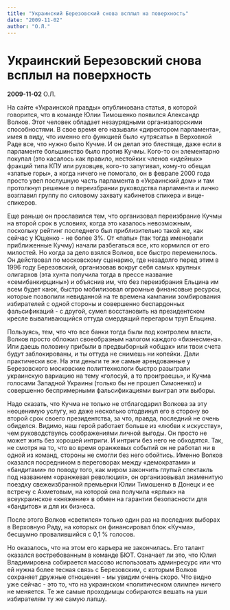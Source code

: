```yaml
---
title: "Украинский Березовский снова всплыл на поверхность"
date: "2009-11-02"
author: "О.Л."
---
```


# Украинский Березовский снова всплыл на поверхность

**2009-11-02** О.Л.

На сайте «Украинской правды» опубликована статья, в которой говорится, что в команде Юлии Тимошенко появился Александр Волков. Этот человек обладает незаурядными организаторскими способностями. В свое время его называли «директором парламента», имея в виду, что именно его функцией было «утрясать» в Верховной Раде все, что нужно было Кучме. И он делал это блестяще, даже если в парламенте большинство было против Кучмы. Кого-то он элементарно покупал (это касалось как правило, нестойких членов «идейных» фракций типа КПУ или руховцев, кого-то запугивал, кому-то обещал «златые горы», а когда ничего не помогало, он в феврале 2000 года просто увел послушную часть парламента в «Украинский дом» и там протолкнул решение о переизбрании руководства парламента и лично возглавил группу по силовому захвату кабинетов спикера и вице-спикеров.

Еще раньше он прославился тем, что организовал переизбрание Кучмы на второй срок в условиях, когда это казалось невозможным, поскольку рейтинг последнего был приблизительно такой же, как сейчас у Ющенко - не более 3%. От «папы» (так тогда именовали приближенные Кучму) начали разбегаться все, кто кормился от его милостей. Но когда за дело взялся Волков, все быстро переменилось. Он действовал по московскому сценарию, где незадолго перед этим в 1996 году Березовский, организовав вокруг себя самых крупных олигархов (эта хунта получила тогда в прессе название «семибанкирщины») и объяснив им, что без переизбрания Ельцина им всем будет каюк, быстро мобилизовал огромные финансовые ресурсы, которые позволили невиданной на те времена кампании зомбирования избирателей с одной стороны и совершенно беспардонных фальсификаций - с другой, сумел восстановить на президентском кресле вываливающийся оттуда смердящий перегаром труп Ельцина.

Пользуясь, тем, что что все банки тогда были под контролем власти, Волков просто обложил своеобразным налогом каждого «бизнесмена». Или даешь половину прибыли в предвыборный «общак» или твои счета будут заблокированы, и ты оттуда не снимешь ни копейки. Дали практически все. На эти деньги те же самые арендованные у Березовского московские политтехнологи быстро разыграли украинскую вариацию на тему «голосуй, а то проиграешь», и Кучма голосами Западной Украины (только бы не прошел Симоненко) и совершенно беспримерными фальсификациями выиграл эти выборы.

Надо сказать, что Кучма не только не отблагодарил Волкова за эту неоценимую услугу, но даже несколько отодвинул его в сторону во второй срок своего президентства, за что, правда, последний не очень обиделся. Видимо, наш герой работает больше из «любви к искусству», чем руководствуясь соображениями личной выгоды. Он просто не может жить без хорошей интриги. И интриги без него не обходятся. Так, не смотря на то, что во время оранжевых событий он не работал ни в одной из команд, стороны не смогли без него обойтись. Именно Волков оказался посредником в переговорах между «демократами» и «бандитами» по поводу того, как миром закончить глупый спектакль под названием «оранжевая революция», он организовывал знаменитую поездку свежеизбранной премьерки Юлии Тимошенко в Донецк и ее встречу с Ахметовым, на которой она получила «ярлык» на всеукраинское «княжение» в обмен на гарантии безопасности для «бандитов» и для их бизнеса.

После этого Волков «светился» только один раз на последних выборах в Верховную Раду, на которых он финансировал блок «Кучма», бесшумно провалившийся с 0,1 % голосов.

Но оказалось, что на этом его карьера не закончилась. Его талант оказался востребованным в команде БЮТ. Означает ли это, что Юлия Владимировна собирается массово использовать админресурс или что ей нужна более тесная связь с Березовским, с которым Волков сохраняет дружные отношения - мы увидим очень скоро. Что видно уже сейчас - это то, что на украинском «политическом олимпе» ничего не меняется. Те же самые проходимцы собираются вешать на уши избирателям ту же самую лапшу.